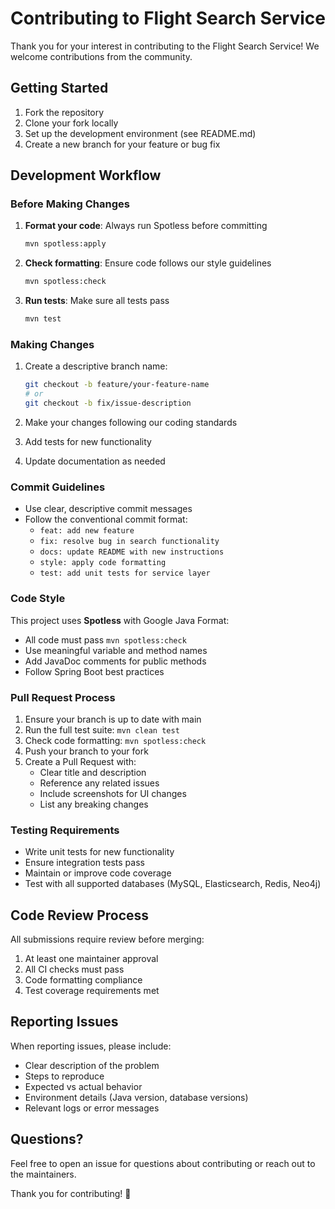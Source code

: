 # Contributing to Flight Search Service

Thank you for your interest in contributing to the Flight Search Service! We welcome contributions from the community.

## Getting Started

1. Fork the repository
2. Clone your fork locally
3. Set up the development environment (see README.md)
4. Create a new branch for your feature or bug fix

## Development Workflow

### Before Making Changes

1. **Format your code**: Always run Spotless before committing
   ```bash
   mvn spotless:apply
   ```

2. **Check formatting**: Ensure code follows our style guidelines
   ```bash
   mvn spotless:check
   ```

3. **Run tests**: Make sure all tests pass
   ```bash
   mvn test
   ```

### Making Changes

1. Create a descriptive branch name:
   ```bash
   git checkout -b feature/your-feature-name
   # or
   git checkout -b fix/issue-description
   ```

2. Make your changes following our coding standards
3. Add tests for new functionality
4. Update documentation as needed

### Commit Guidelines

- Use clear, descriptive commit messages
- Follow the conventional commit format:
  - `feat: add new feature`
  - `fix: resolve bug in search functionality`
  - `docs: update README with new instructions`
  - `style: apply code formatting`
  - `test: add unit tests for service layer`

### Code Style

This project uses **Spotless** with Google Java Format:
- All code must pass `mvn spotless:check`
- Use meaningful variable and method names
- Add JavaDoc comments for public methods
- Follow Spring Boot best practices

### Pull Request Process

1. Ensure your branch is up to date with main
2. Run the full test suite: `mvn clean test`
3. Check code formatting: `mvn spotless:check`
4. Push your branch to your fork
5. Create a Pull Request with:
   - Clear title and description
   - Reference any related issues
   - Include screenshots for UI changes
   - List any breaking changes

### Testing Requirements

- Write unit tests for new functionality
- Ensure integration tests pass
- Maintain or improve code coverage
- Test with all supported databases (MySQL, Elasticsearch, Redis, Neo4j)

## Code Review Process

All submissions require review before merging:
1. At least one maintainer approval
2. All CI checks must pass
3. Code formatting compliance
4. Test coverage requirements met

## Reporting Issues

When reporting issues, please include:
- Clear description of the problem
- Steps to reproduce
- Expected vs actual behavior
- Environment details (Java version, database versions)
- Relevant logs or error messages

## Questions?

Feel free to open an issue for questions about contributing or reach out to the maintainers.

Thank you for contributing! 🚀
